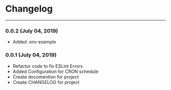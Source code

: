 # Changelog
---------

### 0.0.2 (July 04, 2019)
- Added .env example

### 0.0.1 (July 04, 2019)
- Refactor code to fix ESLint Errors
- Added Configuration for CRON schedule
- Create documention for project
- Create CHANGELOG for project
